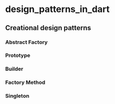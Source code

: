 # design_patterns_in_dart

## Creational design patterns

### Abstract Factory

### Prototype

### Builder

### Factory Method

### Singleton


